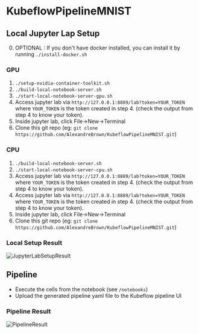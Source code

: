 # KubeflowPipelineMNIST  
## Local Jupyter Lap Setup
0. OPTIONAL : If you don't have docker installed, you can install it by running `./install-docker.sh`
### GPU
1. `./setup-nvidia-container-toolkit.sh`
2. `./build-local-notebook-server.sh`
3. `./start-local-notebook-server-gpu.sh`  
4. Access jupyter lab via `http://127.0.0.1:8889/lab?token=YOUR_TOKEN` where `YOUR_TOKEN` is the token created in step 4. (check the output from step 4 to know your token).
5. Inside jupyter lab, click File->New->Terminal
6. Clone this git repo (eg: `git clone https://github.com/AlexandreBrown/KubeflowPipelineMNIST.git`)
### CPU
1. `./build-local-notebook-server.sh`
2. `./start-local-notebook-server-cpu.sh`
3. Access jupyter lab via `http://127.0.0.1:8889/lab?token=YOUR_TOKEN` where `YOUR_TOKEN` is the token created in step 4. (check the output from step 4 to know your token).    
4. Access jupyter lab via `http://127.0.0.1:8889/lab?token=YOUR_TOKEN` where `YOUR_TOKEN` is the token created in step 4. (check the output from step 4 to know your token).  
5. Inside jupyter lab, click File->New->Terminal
6. Clone this git repo (eg: `git clone https://github.com/AlexandreBrown/KubeflowPipelineMNIST.git`)
### Local Setup Result
![JupyterLabSetupResult](https://i.ibb.co/DtLWvRn/jupyter-lab.png)  
  
## Pipeline  
- Execute the cells from the notebook (see `/notebooks`)
- Upload the generated pipeline yaml file to the Kubeflow pipeline UI
### Pipeline Result  
![PipelineResult](https://i.ibb.co/mB6r2HD/pipeline-result.png)  